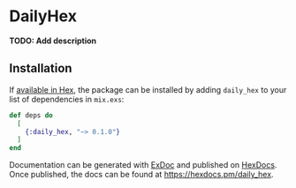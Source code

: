 # DailyHex

**TODO: Add description**

## Installation

If [available in Hex](https://hex.pm/docs/publish), the package can be installed
by adding `daily_hex` to your list of dependencies in `mix.exs`:

```elixir
def deps do
  [
    {:daily_hex, "~> 0.1.0"}
  ]
end
```

Documentation can be generated with [ExDoc](https://github.com/elixir-lang/ex_doc)
and published on [HexDocs](https://hexdocs.pm). Once published, the docs can
be found at <https://hexdocs.pm/daily_hex>.

